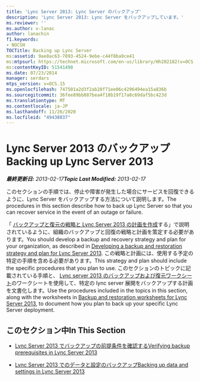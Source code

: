 ```yaml
---
title: 'Lync Server 2013: Lync Server のバックアップ'
description: 'Lync Server 2013: Lync Server をバックアップしています。'
ms.reviewer: ''
ms.author: v-lanac
author: lanachin
f1.keywords:
- NOCSH
TOCTitle: Backing up Lync Server
ms:assetid: 9ae8ac63-7893-4524-9ebe-c44f8ba9ce41
ms:mtpsurl: https://technet.microsoft.com/en-us/library/Hh202182(v=OCS.15)
ms:contentKeyID: 51541498
ms.date: 07/23/2014
manager: serdars
mtps_version: v=OCS.15
ms.openlocfilehash: 747501a2d3f2ab28f71ee06c4296494ea15a836b
ms.sourcegitcommit: 36fee89bb887bea4f18b19f17a8c69daf5bc423d
ms.translationtype: MT
ms.contentlocale: ja-JP
ms.lasthandoff: 11/26/2020
ms.locfileid: "49438037"
---
```

# <a name="backing-up-lync-server-2013"></a><span data-ttu-id="2c6aa-103">Lync Server 2013 のバックアップ</span><span class="sxs-lookup"><span data-stu-id="2c6aa-103">Backing up Lync Server 2013</span></span>

<div data-xmlns="http://www.w3.org/1999/xhtml">

<div class="topic" data-xmlns="http://www.w3.org/1999/xhtml" data-msxsl="urn:schemas-microsoft-com:xslt" data-cs="https://msdn.microsoft.com/">

<div data-asp="https://msdn2.microsoft.com/asp">



</div>

<div id="mainSection">

<div id="mainBody"><span data-ttu-id="2c6aa-104">

<span> </span></span><span class="sxs-lookup"><span data-stu-id="2c6aa-104">

<span> </span></span></span>

<span data-ttu-id="2c6aa-105">_**最終更新日:** 2013-02-17_</span><span class="sxs-lookup"><span data-stu-id="2c6aa-105">_**Topic Last Modified:** 2013-02-17_</span></span>

<span data-ttu-id="2c6aa-106">このセクションの手順では、停止や障害が発生した場合にサービスを回復できるように、Lync Server をバックアップする方法について説明します。</span><span class="sxs-lookup"><span data-stu-id="2c6aa-106">The procedures in this section describe how to back up Lync Server so that you can recover service in the event of an outage or failure.</span></span>

<span data-ttu-id="2c6aa-107">「 [バックアップと復元の戦略と Lync Server 2013 の計画を作成](lync-server-2013-developing-a-backup-and-restoration-strategy-and-plan.md)する」で説明されているように、組織のバックアップと回復の戦略と計画を策定する必要があります。</span><span class="sxs-lookup"><span data-stu-id="2c6aa-107">You should develop a backup and recovery strategy and plan for your organization, as described in [Developing a backup and restoration strategy and plan for Lync Server 2013](lync-server-2013-developing-a-backup-and-restoration-strategy-and-plan.md).</span></span> <span data-ttu-id="2c6aa-108">この戦略と計画には、使用する予定の特定の手順を含める必要があります。</span><span class="sxs-lookup"><span data-stu-id="2c6aa-108">This strategy and plan should include the specific procedures that you plan to use.</span></span> <span data-ttu-id="2c6aa-109">このセクションのトピックに記載されている手順と、 [Lync server 2013 のバックアップおよび復元ワークシート](lync-server-2013-backup-and-restoration-worksheets.md)のワークシートを使用して、特定の lync server 展開をバックアップする計画を文書化します。</span><span class="sxs-lookup"><span data-stu-id="2c6aa-109">Use the procedures included in the topics in this section, along with the worksheets in [Backup and restoration worksheets for Lync Server 2013](lync-server-2013-backup-and-restoration-worksheets.md), to document how you plan to back up your specific Lync Server deployment.</span></span>

<div>

## <a name="in-this-section"></a><span data-ttu-id="2c6aa-110">このセクション中</span><span class="sxs-lookup"><span data-stu-id="2c6aa-110">In This Section</span></span>

  - [<span data-ttu-id="2c6aa-111">Lync Server 2013 でバックアップの前提条件を確認する</span><span class="sxs-lookup"><span data-stu-id="2c6aa-111">Verifying backup prerequisites in Lync Server 2013</span></span>](lync-server-2013-verifying-backup-prerequisites.md)

  - [<span data-ttu-id="2c6aa-112">Lync Server 2013 でのデータと設定のバックアップ</span><span class="sxs-lookup"><span data-stu-id="2c6aa-112">Backing up data and settings in Lync Server 2013</span></span>](lync-server-2013-backing-up-data-and-settings.md)

<span data-ttu-id="2c6aa-113"></div>

</div>

<span> </span>

</div>

</div>

</span><span class="sxs-lookup"><span data-stu-id="2c6aa-113"></div>

</div>

<span> </span>

</div>

</div>

</span></span></div>

